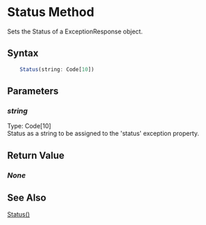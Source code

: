 # Status Method
Sets the Status of a ExceptionResponse object.

## Syntax
```javascript
	Status(string: Code[10])
```

## Parameters
### *string*
Type: Code[10]<br/>
Status as a string to be assigned to the 'status' exception property.

## Return Value
### *None*

## See Also
[Status()](./Status1.md)<br />
